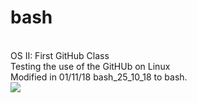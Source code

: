 # bash
<br>OS II: First GitHub Class
<br>Testing the use of the GitHUb on Linux
<br>Modified in 01/11/18 bash_25_10_18 to bash.
<br><img src="https://upload.wikimedia.org/wikipedia/commons/8/8d/Smiley_head_happy.svg">
